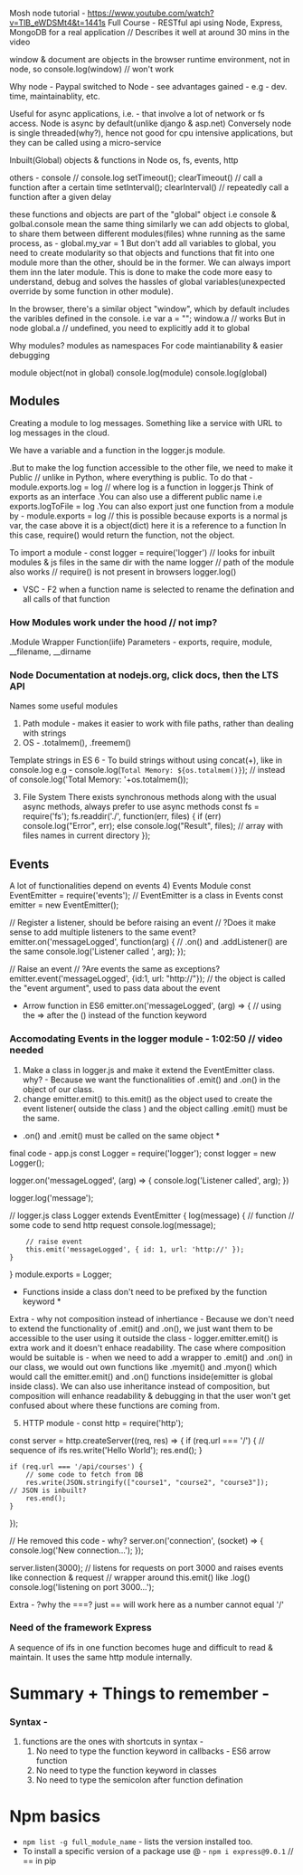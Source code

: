 Mosh node tutorial - https://www.youtube.com/watch?v=TlB_eWDSMt4&t=1441s
Full Course - RESTful api using Node, Express, MongoDB for a real application		// Describes it well at around 30 mins in the video


window & document are objects in the browser runtime environment, not in node, so
console.log(window)			// won't work

Why node -
Paypal switched to Node - see advantages gained - e.g - dev. time, maintainablity, etc.

Useful for async applications, i.e. - that involve a lot of network or fs access.
Node is async by default(unlike django & asp.net)
Conversely node is single threaded(why?), hence not good for cpu intensive applications, but they can be called using a micro-service

Inbuilt(Global) objects & functions in Node
os, fs, events, http

others -
console							// console.log
setTimeout(); clearTimeout()	// call a function after a certain time
setInterval(); clearInterval()	// repeatedly call a function after a given delay

these functions and objects are part of the "global" object i.e
console & golbal.console mean the same thing
similarly we can add objects to global, to share them between different modules(files) whne running as the same process, as -
global.my_var = 1
But don't add all variables to global, you need to create modularity so that objects and functions that fit into one module more than the other, should be in the former. We can always import them inn the later module. This is done to make the code more easy to understand, debug and solves the hassles of global variables(unexpected override by some function in other module).

In the browser, there's a similar object "window", which by default includes the varibles defined in the console. i.e
var a = "";
window.a 		// works
But in node
global.a		// undefined, you need to explicitly add it to global

Why modules? 
modules as namespaces
For code maintianability & easier debugging

module object(not in global)
console.log(module)				console.log(global)

## Modules
Creating a module to log messages. Something like a service with URL to log messages in the cloud.

We have a variable and a function in the logger.js module.

.But to make the log function accessible to the other file, we need to make it Public // unlike in Python, where everything is public. To do that -
module.exports.log = log			// where log is a function in logger.js
Think of exports as an interface
.You can also use a different public name i.e exports.logToFile = log
.You can also export just one function from a module by -
module.exports = log // this is possible because exports is a normal js var, the case above it is a object(dict) here it is a reference to a function
In this case, require() would return the function, not the object. 

To import a module -
	const logger = require('logger')			// looks for inbuilt modules & js files in the same dir with the name logger
	// path of the module also works	// require() is not present in browsers
	logger.log()
	
* VSC - F2 when a function name is selected to rename the defination and all calls of that function

### How Modules work under the hood			// not imp?
.Module Wrapper Function(iife)
Parameters - exports, require, module, __filename, __dirname

### Node Documentation at nodejs.org, click docs, then the LTS API
Names some useful modules
1) Path module - makes it easier to work with file paths, rather than dealing with strings
2) OS - .totalmem(), .freemem()

Template strings in ES 6 -
	To build strings without using concat(+), like in console.log
	e.g - console.log(`Total Memory: ${os.totalmem()}`);			// instead of console.log('Total Memory: '+os.totalmem());

3) File System
There exists synchronous methods along with the usual async methods, always prefer to use async methods
	const fs = require('fs');
	fs.readdir('./', function(err, files) {
		if (err) console.log("Error", err);
		else console.log("Result", files);				//	array with files names in current directory
	});
	
## Events
A lot of functionalities depend on events
4) Events Module
const EventEmitter = require('events');	// EventEmitter is a class in Events
const emitter = new EventEmitter();

// Register a listener, should be before raising an event 		// ?Does it make sense to add multiple listeners to the same event?
emitter.on('messageLogged', function(arg) {						// .on() and .addListener() are the same
	console.log('Listener called ', arg);
});

// Raise an event				// ?Are events the same as exceptions?
emitter.event('messageLogged', {id:1, url: "http://"});			// the object is called the "event argument", used to pass data about the event

* Arrow function in ES6
emitter.on('messageLogged', (arg) => {				// using the => after the () instead of the function keyword

### Accomodating Events in the logger module - 1:02:50 // video needed
1) Make a class in logger.js and make it extend the EventEmitter class. why? - Because we want the functionalities of .emit() and .on() in the object of our class.
2) change emitter.emit() to this.emit() as the object used to create the event listener( outside the class ) and the object calling .emit() must be the same.
* .on() and .emit() must be called on the same object *

final code - app.js
const Logger = require('logger');
const logger = new Logger();

logger.on('messageLogged', (arg) => { 
	console.log('Listener called', arg);
})

logger.log('message');

// logger.js
class Logger extends EventEmitter {
	log(message) {						// function
		// some code to send http request
		console.log(message);
		
		// raise event 
		this.emit('messageLogged', { id: 1, url: 'http://' });
	}
}
module.exports = Logger;

* Functions inside a class don't need to be prefixed by the function keyword *

Extra - why not composition instead of inhertiance - Because we don't need to extend the functionality of .emit() and .on(), we just want them to be accessible to the user using it outside the class - logger.emitter.emit() is extra work and it doesn't enhace readability. The case where composition would be suitable is - when we need to add a wrapper to .emit() and .on() in our class, we would out own functions like .myemit() and .myon() which would call the emitter.emit() and .on() functions inside(emitter is global inside class). We can also use inheritance instead of composition, but composition will enhance readability & debugging in that the user won't get confused about where these functions are coming from.

5) HTTP module -
const http = require('http');

const server = http.createServer((req, res) => {
	if (req.url === '/') {							// sequence of ifs
		res.write('Hello World');
		res.end();
	}
	
	if (req.url === '/api/courses') {
		// some code to fetch from DB
		res.write(JSON.stringify(["course1", "course2", "course3"]);		// JSON is inbuilt?
		res.end();
	}
});

// He removed this code - why?
server.on('connection', (socket) => {
	console.log('New connection...');
});

server.listen(3000);	// listens for requests on port 3000 and raises events like connection & request	// wrapper around this.emit() like .log()
console.log('listening on port 3000...');

Extra - ?why the ===? just == will work here as a number cannot equal '/'

### Need of the framework Express
A sequence of ifs in one function becomes huge and difficult to read & maintain.
It uses the same http module internally.

# Summary + Things to remember -
### Syntax - 
1) functions are the ones with shortcuts in syntax -
	1. No need to type the function keyword in callbacks - ES6 arrow function
	2. No need to type the function keyword in classes
	3. No need to type the semicolon after function defination
	
# Npm basics
- `npm list -g full_module_name` - lists the version installed too.
- To install a specific version of a package use @ - `npm i express@9.0.1` // == in pip

